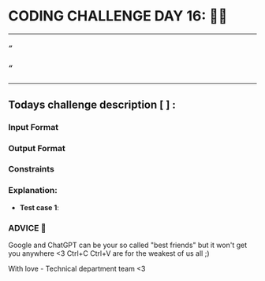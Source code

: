 # CODING CHALLENGE DAY 16: 🌙✨

---

##### ” 

##### “

---

##

## Todays challenge description [ ] :



### Input Format


### Output Format



### Constraints



### Explanation:

- **Test case 1**: 



### ADVICE 💖

Google and ChatGPT can be your so called "best friends" but it won't get you anywhere <3 Ctrl+C Ctrl+V are for the weakest of us all ;)

With love - Technical department team <3
